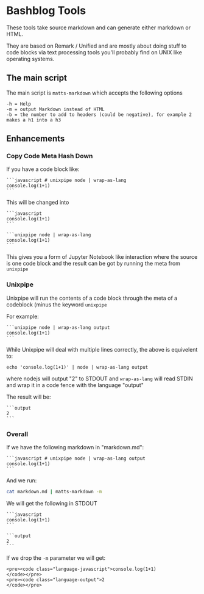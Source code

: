 # Bashblog Tools


These tools take source markdown and can generate either markdown or HTML.

They are based on Remark / Unified and are mostly about doing stuff to code blocks via text processing tools you'll probably find on UNIX like operating systems.

## The main script

The main script is `matts-markdown` which accepts the following options

    -h = Help
    -m = output Markdown instead of HTML
    -b = the number to add to headers (could be negative), for example 2 makes a h1 into a h3

## Enhancements

### Copy Code Meta Hash Down

If you have a code block like:

    ```javascript # unixpipe node | wrap-as-lang
    console.log(1+1)
    ```

This will be changed into

    ```javascript
    console.log(1+1)
    ```

    ```unixpipe node | wrap-as-lang
    console.log(1+1)
    ```

This gives you a form of Jupyter Notebook like interaction where the source is one code block and the result can be got by running the meta from `unixpipe`

### Unixpipe

Unixpipe will run the contents of a code block through the meta of a codeblock (minus the keyword `unixpipe`

For example:

    ```unixpipe node | wrap-as-lang output
    console.log(1+1)
    ```

While Unixpipe will deal with multiple lines correctly, the above is equivelent to:

    echo 'console.log(1+1)' | node | wrap-as-lang output

where nodejs will output "2" to STDOUT and `wrap-as-lang` will read STDIN and wrap it in a code fence with the language "output"

The result will be:

    ```output
    2
    ```

### Overall

If we have the following markdown in "markdown.md":

    ```javascript # unixpipe node | wrap-as-lang output
    console.log(1+1)
    ```

And we run:

```bash
cat markdown.md | matts-markdown -m
```

We will get the following in STDOUT

    ```javascript
    console.log(1+1)
    ```

    ```output
    2
    ```

If we drop the `-m` parameter we will get:

    <pre><code class="language-javascript">console.log(1+1)
    </code></pre>
    <pre><code class="language-output">2
    </code></pre>
